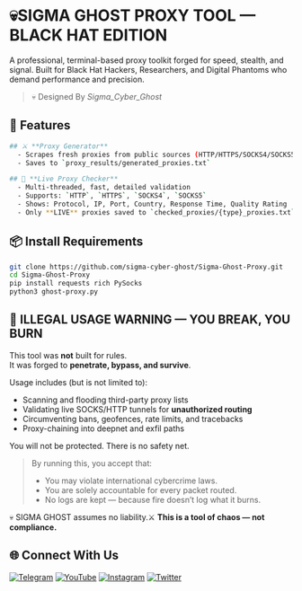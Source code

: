 # 💀SIGMA GHOST PROXY TOOL — BLACK HAT EDITION

A professional, terminal-based proxy toolkit forged for speed, stealth, and signal. Built for Black Hat Hackers, Researchers, and Digital Phantoms who demand performance and precision. 

> 💀 Designed By *Sigma_Cyber_Ghost*

## 🚀 Features
```bash
## ⚔️ **Proxy Generator**
  - Scrapes fresh proxies from public sources (HTTP/HTTPS/SOCKS4/SOCKS5)
  - Saves to `proxy_results/generated_proxies.txt`
```

```bash
## 🔎 **Live Proxy Checker**
  - Multi-threaded, fast, detailed validation
  - Supports: `HTTP`, `HTTPS`, `SOCKS4`, `SOCKS5`
  - Shows: Protocol, IP, Port, Country, Response Time, Quality Rating
  - Only **LIVE** proxies saved to `checked_proxies/{type}_proxies.txt`
```

## 📦 Install Requirements

```bash
git clone https://github.com/sigma-cyber-ghost/Sigma-Ghost-Proxy.git
cd Sigma-Ghost-Proxy
pip install requests rich PySocks 
python3 ghost-proxy.py
```

## 🛑 ILLEGAL USAGE WARNING — YOU BREAK, YOU BURN

This tool was **not** built for rules.  
It was forged to **penetrate, bypass, and survive**.

Usage includes (but is not limited to):
- Scanning and flooding third-party proxy lists
- Validating live SOCKS/HTTP tunnels for **unauthorized routing**
- Circumventing bans, geofences, rate limits, and tracebacks
- Proxy-chaining into deepnet and exfil paths

You will not be protected. There is no safety net.

> By running this, you accept that:
> - You may violate international cybercrime laws.
> - You are solely accountable for every packet routed.
> - No logs are kept — because fire doesn’t log what it burns.

💀 SIGMA GHOST assumes no liability.⚔️ 
**This is a tool of chaos — not compliance.**

## 🌐 Connect With Us

[![Telegram](https://img.shields.io/badge/Telegram-Sigma_Ghost-blue?logo=telegram)](https://t.me/Sigma_Cyber_Ghost)  [![YouTube](https://img.shields.io/badge/YouTube-Sigma_Ghost-red?logo=youtube)](https://www.youtube.com/@sigma_ghost_hacking)  [![Instagram](https://img.shields.io/badge/Instagram-Safder_Khan-purple?logo=instagram)](https://www.instagram.com/safderkhan0800_/)  [![Twitter](https://img.shields.io/badge/Twitter-@safderkhan0800_-1DA1F2?logo=twitter)](https://twitter.com/safderkhan0800_)


